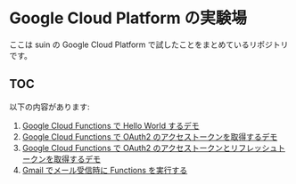 # Google Cloud Platform の実験場

ここは suin の Google Cloud Platform で試したことをまとめているリポジトリです。

## TOC

以下の内容があります:

1. [Google Cloud Functions で Hello World するデモ](https://github.com/suin/google-cloud-platform-playground)
1. [Google Cloud Functions で OAuth2 のアクセストークンを取得するデモ](https://github.com/suin/google-cloud-platform-playground/tree/functions-oauth2)
1. [Google Cloud Functions で OAuth2 のアクセストークンとリフレッシュトークンを取得するデモ](https://github.com/suin/google-cloud-platform-playground/tree/functions-oauth2-refresh-token)
1. [Gmail でメール受信時に Functions を実行する](https://github.com/suin/google-cloud-platform-playground/tree/functions-gmail-push-notification)
